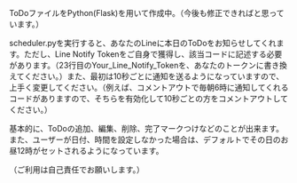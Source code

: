 ToDoファイルをPython(Flask)を用いて作成中。（今後も修正できればと思っています。）

scheduler.pyを実行すると、あなたのLineに本日のToDoをお知らせしてくれます。ただし、Line Notify Tokenをご自身で獲得し、該当コードに記述する必要があります。（23行目のYour_Line_Notify_Tokenを、あなたのトークンに書き換えてください。）また、最初は10秒ごとに通知を送るようになっていますので、上手く変更してください。（例えば、コメントアウトで毎朝6時に通知してくれるコードがありますので、そちらを有効化して10秒ごとの方をコメントアウトしてください。）

基本的に、ToDoの追加、編集、削除、完了マークつけなどのことが出来ます。また、ユーザーが日付、時間を設定しなかった場合は、デフォルトでその日のお昼12時がセットされるようになっています。

（ご利用は自己責任でお願いします。）
